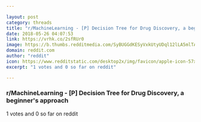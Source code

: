 ```yaml
---

layout: post
category: threads
title: "r/MachineLearning - [P] Decision Tree for Drug Discovery, a beginner's approach"
date: 2018-05-26 04:07:53
link: https://vrhk.co/2sfRUr0
image: https://b.thumbs.redditmedia.com/SyBUGGdKESyVxkUtyUDql12lLA5mlTAD6kge6uY71Vk.jpg
domain: reddit.com
author: "reddit"
icon: https://www.redditstatic.com/desktop2x/img/favicon/apple-icon-57x57.png
excerpt: "1 votes and 0 so far on reddit"

---
```


### r/MachineLearning - [P] Decision Tree for Drug Discovery, a beginner's approach

1 votes and 0 so far on reddit